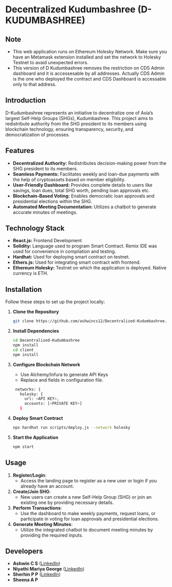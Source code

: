 # Decentralized Kudumbashree (D-KUDUMBASHREE)

## Note
- This web application runs on Ethereum Holesky Network. Make sure you have an Metamask extension installed and set the network to Holesky Testnet to avaid unexpected errors.
- This version of D Kudumbashree removes the restriction on CDS Admin dashboard and it is accessesable by all addresses. Actually CDS Admin is the one who deployed the contract and CDS Dashboard is accessable only to that address.

## Introduction
D-Kudumbashree represents an initiative to decentralize one of Asia’s largest Self-Help Groups (SHGs), Kudumbashree. This project aims to redistribute authority from the SHG president to its members using blockchain technology, ensuring transparency, security, and democratization of processes.

## Features
- **Decentralized Authority:** Redistributes decision-making power from the SHG president to its members.
- **Seamless Payments:** Facilitates weekly and loan-due payments with the help of cryptoassets based on member eligibility.
- **User-Friendly Dashboard:** Provides complete details to users like savings, loan dues, total SHG worth, pending loan approvals etc.
- **Blockchain-Based Voting:** Enables democratic loan approvals and presidential elections within the SHG.
- **Automated Meeting Documentation:** Utilizes a chatbot to generate accurate minutes of meetings.

## Technology Stack
- **React.js:** Frontend Development
- **Solidity:** Language used to program Smart Contract. Remix IDE was used for convenience in compilation and testing.
- **Hardhat:** Used for deploying smart contract on testnet.
- **Ethers.js:** Used for integrating smart contract with frontend.
- **Ethereum Holesky:** Testnet on which the application is deployed. Native currency is ETH.

## Installation
Follow these steps to set up the project locally:

1. **Clone the Repository**
   ```sh
   git clone https://github.com/ashwincs12/Decentralized-Kudumbashree.git
   ```
2. **Install Dependencies**
   ```sh
   cd Decentralized-Kudumbashree
   npm install
   cd client
   npm install
   ```
3. **Configure Blockchain Network**
   - Use Alchemy/Infura to generate API Keys
   - Replace <API KEY> and <PRIVATE KEY> fields in configuration file.
     
   ```sh
    networks: {
      holesky: {
        url: <API KEY>, 
        accounts: [<PRIVATE KEY>] 
      }
   ```
4. **Deploy Smart Contract**
   ```sh
   npx hardhat run scripts/deploy.js --network holesky
   ```
5. **Start the Application**
   ```sh
   npm start
   ```

## Usage
1. **Register/Login**:
    - Access the landing page to register as a new user or login if you already have an account.
2. **Create/Join SHG**:
    - New users can create a new Self-Help Group (SHG) or join an existing one by providing necessary details.
3. **Perform Transactions**:
    - Use the dashboard to make weekly payments, request loans, or participate in voting for loan approvals and presidential elections.
4. **Generate Meeting Minutes**:
    - Utilize the integrated chatbot to document meeting minutes by providing the required inputs.

  
## Developers
- **Ashwin C S** ([LinkedIn](https://www.linkedin.com/in/ashwin-cs))
- **Niyathi Mariya George** ([LinkedIn](https://www.linkedin.com/in/niyathi-mariya-george/))
- **Sherhin P P** ([LinkedIn](https://www.linkedin.com/in/sherhin-shoukath-8973a620b/))
- **Sheena A P**


